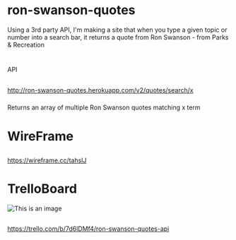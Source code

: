 # ron-swanson-quotes
Using a 3rd party API, I'm making a site that when you type a given topic or number into a search bar, it returns a quote from Ron Swanson - from Parks & Recreation
#
API
##
http://ron-swanson-quotes.herokuapp.com/v2/quotes/search/x
###
Returns an array of multiple Ron Swanson quotes matching x term

# WireFrame

##
https://wireframe.cc/tahslJ
# TrelloBoard
![This is an image](https://user-images.githubusercontent.com/114370648/197044270-a709b740-129d-496e-b1bf-1809cf239808.png)
##
https://trello.com/b/7d6lDMf4/ron-swanson-quotes-api




